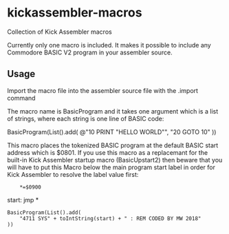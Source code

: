 # kickassembler-macros
Collection of Kick Assembler macros

Currently only one macro is included. It makes it possible to
include any Commodore BASIC V2 program in your assembler source.

## Usage
Import the macro file into the assembler source file with the .import command

The macro name is BasicProgram and it takes one argument which is a list of
strings, where each string is one line of BASIC code:

BasicProgram(List().add(
    @"10 PRINT \"HELLO WORLD\"",
     "20 GOTO 10"
))

This macro places the tokenized BASIC program at the default BASIC start
address which is $0801. If you use this macro as a replacemant for the
built-in Kick Assembler startup macro (BasicUpstart2) then beware that you
will have to put this Macro below the main program start label in order 
for Kick Assembler to resolve the label value first:

        *=$0900
start:  jmp *

    BasicProgram(List().add(
        "4711 SYS" + toIntString(start) + " : REM CODED BY MW 2018"
    ))
